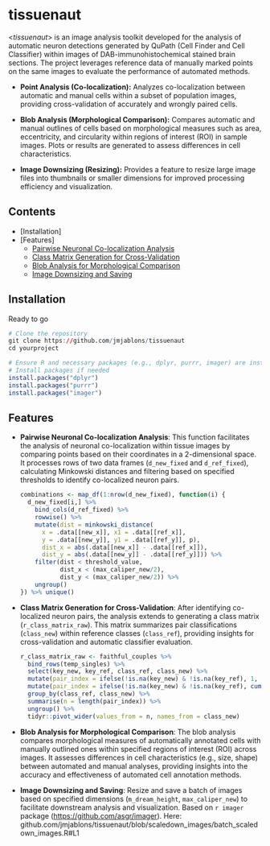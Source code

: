 # tissuenaut

\<*tissuenaut*\> is an image analysis toolkit developed for the analysis of automatic neuron detections generated by QuPath (Cell Finder and Cell Classifier) within images of DAB-immunohistochemical stained brain sections. The project leverages reference data of manually marked points on the same images to evaluate the performance of automated methods.

-   **Point Analysis (Co-localization):** Analyzes co-localization between automatic and manual cells within a subset of population images, providing cross-validation of accurately and wrongly paired cells.

-   **Blob Analysis (Morphological Comparison):** Compares automatic and manual outlines of cells based on morphological measures such as area, eccentricity, and circularity within regions of interest (ROI) in sample images. Plots or results are generated to assess differences in cell characteristics.

-   **Image Downsizing (Resizing):** Provides a feature to resize large image files into thumbnails or smaller dimensions for improved processing efficiency and visualization.

## Contents

-   [Installation]
-   [Features]
    -   [Pairwise Neuronal Co-localization Analysis](#pairwise-neuronal-colocalization-analysis)
    -   [Class Matrix Generation for Cross-Validation](#class-matrix-generation-for-cross-validation)
    -   [Blob Analysis for Morphological Comparison](#blob-analysis-for-morphological-comparison)
    -   [Image Downsizing and Saving](#image-downsizing-and-saving)

## **Installation**

Ready to go

``` r
# Clone the repository
git clone https://github.com/jmjablons/tissuenaut
cd yourproject

# Ensure R and necessary packages (e.g., dplyr, purrr, imager) are installed
# Install packages if needed
install.packages("dplyr")
install.packages("purrr")
install.packages("imager")
```

## Features

-   **Pairwise Neuronal Co-localization Analysis**: This function facilitates the analysis of neuronal co-localization within tissue images by comparing points based on their coordinates in a 2-dimensional space. It processes rows of two data frames (`d_new_fixed` and `d_ref_fixed`), calculating Minkowski distances and filtering based on specified thresholds to identify co-localized neuron pairs.

    ``` r
    combinations <- map_df(1:nrow(d_new_fixed), function(i) {
      d_new_fixed[i,] %>% 
        bind_cols(d_ref_fixed) %>%
        rowwise() %>%
        mutate(dist = minkowski_distance(
          x = .data[[new_x]], x1 = .data[[ref_x]],
          y = .data[[new_y]], y1 = .data[[ref_y]], p),
          dist_x = abs(.data[[new_x]] - .data[[ref_x]]),
          dist_y = abs(.data[[new_y]] - .data[[ref_y]])) %>%
        filter(dist < threshold_value,
               dist_x < (max_caliper_new/2),
               dist_y < (max_caliper_new/2)) %>%
        ungroup()
    }) %>% unique()
    ```

-   **Class Matrix Generation for Cross-Validation**: After identifying co-localized neuron pairs, the analysis extends to generating a class matrix (`r_class_matrix_raw`). This matrix summarizes pair classifications (`class_new`) within reference classes (`class_ref`), providing insights for cross-validation and automatic classifier evaluation.

    ``` r
    r_class_matrix_raw <- faithful_couples %>%
      bind_rows(temp_singles) %>%
      select(key_new, key_ref, class_ref, class_new) %>%
      mutate(pair_index = ifelse(!is.na(key_new) & !is.na(key_ref), 1, 0)) %>%
      mutate(pair_index = ifelse(!is.na(key_new) & !is.na(key_ref), cumsum(pair_index), NA)) %>%
      group_by(class_ref, class_new) %>%
      summarise(n = length(pair_index)) %>%
      ungroup() %>%
      tidyr::pivot_wider(values_from = n, names_from = class_new)
    ```

-   **Blob Analysis for Morphological Comparison**: The blob analysis compares morphological measures of automatically annotated cells with manually outlined ones within specified regions of interest (ROI) across images. It assesses differences in cell characteristics (e.g., size, shape) between automated and manual analyses, providing insights into the accuracy and effectiveness of automated cell annotation methods.

-   **Image Downsizing and Saving**: Resize and save a batch of images based on specified dimensions (`m_dream_height`, `max_caliper_new`) to facilitate downstream analysis and visualization. Based on `r imager` package (<https://github.com/asgr/imager>). Here: github.com/jmjablons/tissuenaut/blob/scaledown_images/batch_scaledown_images.R#L1
